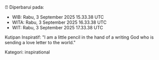 ⏰ Diperbarui pada:
- WIB: Rabu, 3 September 2025 15.33.38 UTC
- WITA: Rabu, 3 September 2025 16.33.38 UTC
- WIT: Rabu, 3 September 2025 17.33.38 UTC

Kutipan Inspiratif:
"I am a little pencil in the hand of a writing God who is sending a love letter to the world."


Kategori: inspirational


